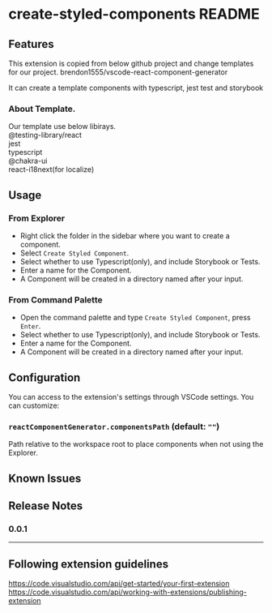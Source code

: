 # create-styled-components README

## Features
This extension is copied from below github project and change templates for our project.
brendon1555/vscode-react-component-generator 

It can create a template components with typescript, jest test and storybook
### About Template.
Our template use below libirays.  
@testing-library/react  
jest  
typescript  
@chakra-ui  
react-i18next(for localize)  

## Usage

### From Explorer

- Right click the folder in the sidebar where you want to create a component.
- Select `Create Styled Component`.
- Select whether to use Typescript(only), and include Storybook or Tests.
- Enter a name for the Component.
- A Component will be created in a directory named after your input.

### From Command Palette

- Open the command palette and type `Create Styled Component`, press `Enter`.
- Select whether to use Typescript(only), and include Storybook or Tests.
- Enter a name for the Component.
- A Component will be created in a directory named after your input.


## Configuration

You can access to the extension's settings through VSCode settings. You can customize:

### `reactComponentGenerator.componentsPath` (default: `""`)
Path relative to the workspace root to place components when not using the Explorer.



## Known Issues


## Release Notes


### 0.0.1


-----------------------------------------------------------------------------------------------------------
## Following extension guidelines
https://code.visualstudio.com/api/get-started/your-first-extension
https://code.visualstudio.com/api/working-with-extensions/publishing-extension

